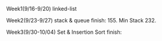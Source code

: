 
Week1(9/16-9/20)
linked-list


Week2(9/23-9/27)
stack & queue
finish:
155. Min Stack
232.


Week3(9/30-10/04)
Set & Insertion Sort
finish:
